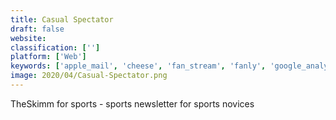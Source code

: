 ```yaml
---
title: Casual Spectator
draft: false 
website: 
classification: ['']
platform: ['Web']
keywords: ['apple_mail', 'cheese', 'fan_stream', 'fanly', 'google_analytics', 'kamoso', 'livestream', 'mars_reel', 'overtime', 'spot_news', 'sporfie', 'sporton', 'starters', 'swish', 'the_athletic', 'twitch_prime', 'walkme']
image: 2020/04/Casual-Spectator.png
---
```

TheSkimm for sports - sports newsletter for sports novices